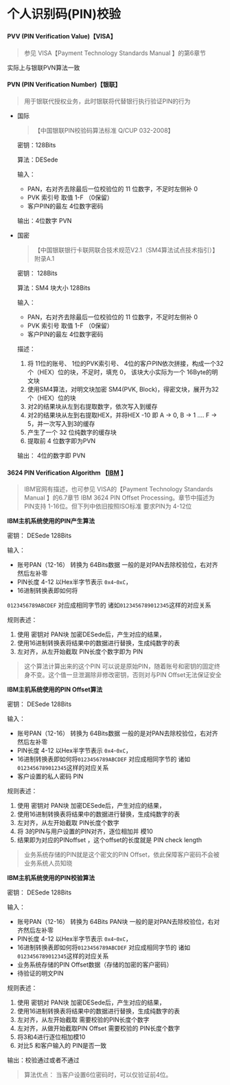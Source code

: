 # 个人识别码\(PIN\)校验

### 

#### PVV \(PIN Verification Value\)【VISA】

> 参见 VISA【Payment Technology Standards Manual 】的第6章节

实际上与银联PVN算法一致

#### PVN \(PIN Verification Number\)【银联】

> 用于银联代授权业务，此时银联将代替银行执行验证PIN的行为

* 国际

  > 【中国银联PIN校验码算法标准 Q/CUP 032-2008】

  密钥：128Bits

  算法：DESede

  输入：

  * PAN，右对齐去除最后一位校验位的 11 位数字，不足时左侧补 0
  * PVK 索引号 取值 1-F （0保留）
  * 客户PIN的最左 4位数字密码

  输出：4位数字 PVN

* 国密

  > 【中国银联银行卡联网联合技术规范V2.1（SM4算法试点技术指引）】附录A.1

  密钥： 128Bits

  算法：SM4 块大小 128Bits

  输入：

  * PAN，右对齐去除最后一位校验位的 11 位数字，不足时左侧补 0
  * PVK 索引号 取值 1-F （0保留）
  * 客户PIN的最左 4位数字密码

  描述：

  1. 将 11位的账号、 1位的PVK索引号、 4位的客户PIN依次拼接，构成一个32个（HEX）位的块，不足时，填充 0， 该块大小实际为一个 16Byte的明文块
  2. 使用SM4算法，对明文块加密  SM4\(PVK, Block\)，得密文块，展开为32个（HEX）位的块 
  3. 对2的结果块从左到右提取数字，依次写入到缓存 
  4. 对2的结果块从左到右提取HEX，并将HEX -10 即 A -&gt; 0, B -&gt; 1 .... F -&gt; 5，并一次写入到3的缓存
  5. 产生了一个 32 位纯数字的缓存块
  6. 提取前 4 位数字即为PVN

  输出： 4位的数字即 PVN

#### 3624 PIN Verification Algorithm 【[IBM](https://www.ibm.com/support/knowledgecenter/en/SSLTBW_2.2.0/com.ibm.zos.v2r2.csfb400/csfb4933.htm) 】

> IBM官网有描述，也可参见 VISA的【Payment Technology Standards Manual 】的6.7章节 IBM 3624 PIN Offset Processing。章节中描述为PIN支持 1-16位。但下列中依旧按照ISO标准 要求PIN为 4-12位

**IBM主机系统使用的PIN产生算法**

密钥： DESede 128Bits

输入：

* 账号PAN（12-16） 转换为 64Bits数据 一般的是对PAN去除校验位，右对齐然后左补零
* PIN长度 4-12 以Hex半字节表示 `0x4`-`0xC`，
* 16进制转换表即如何将

`0123456789ABCDEF` 对应成相同字节的 诸如`0123456789012345`这样的对应关系

规则表述：

1. 使用 密钥对 PAN块 加密DESede后，产生对应的结果，
2. 使用16进制转换表将结果中的数据进行替换，生成纯数字的表
3. 左对齐，从左开始截取 PIN长度个数字即为 PIN

> 这个算法计算出来的这个PIN 可以说是原始PIN，随着账号和密钥的固定终身不变。这个值一旦泄漏除非修改密钥，否则对与PIN Offset无法保证安全

**IBM主机系统使用的PIN Offset算法**

密钥： DESede 128Bits

输入：

* 账号PAN（12-16） 转换为 64Bits数据 一般的是对PAN去除校验位，右对齐然后左补零
* PIN长度 4-12 以Hex半字节表示 `0x4`-`0xC`，
* 16进制转换表即如何将`0123456789ABCDEF` 对应成相同字节的 诸如`0123456789012345`这样的对应关系
* 客户设置的私人密码 PIN

规则表述：

1. 使用 密钥对 PAN块 加密DESede后，产生对应的结果，
2. 使用16进制转换表将结果中的数据进行替换，生成纯数字的表
3. 左对齐，从左开始截取 PIN长度个数字                                                       
4. 将 3的PIN与用户设置的PIN对齐，逐位相加并 模10 
5. 结果即为对应的PINoffset ，这个offset的长度就是 PIN check length

> 业务系统存储的PIN就是这个密文的PIN Offset，依此保障客户密码不会被业务系统人员知晓

**IBM主机系统使用的PIN校验算法**

密钥： DESede 128Bits

输入：

* 账号PAN（12-16） 转换为 64Bits PAN块 一般的是对PAN去除校验位，右对齐然后左补零
* PIN长度 4-12 以Hex半字节表示 `0x4`-`0xC`，
* 16进制转换表即如何将`0123456789ABCDEF` 对应成相同字节的 诸如`0123456789012345`这样的对应关系
* 业务系统存储的PIN Offset数据（存储的加密的客户密码）
* 待验证的明文PIN

规则表述：

1. 使用 密钥对 PAN块 加密DESede后，产生对应的结果，
2. 使用16进制转换表将结果中的数据进行替换，生成纯数字的表
3. 左对齐，从左开始截取 需要校验的PIN长度个数字
4. 左对齐，从做开始截取PIN Offset 需要校验的 PIN长度个数字
5. 将3和4进行逐位相加模10
6. 对比5 和客户输入的 PIN是否一致

输出：校验通过或者不通过

> 算法优点： 当客户设置6位密码时，可以仅验证前4位。

### 

